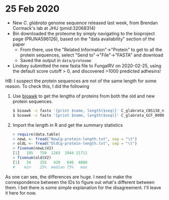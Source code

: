 # 25 Feb 2020
- New _C. glabrata_ genome sequence released last week, from Brendan Cormack's lab at JHU (pmid:32068314)
- Bin downloaded the proteome by simply navigating to the bioproject page (PRJNA596126), based on the "data availability" section of the paper
    - From there, use the "Related Information"->"Protein" to get to all the protein sequences, select "Send to"->"File"->"FASTA" and download
    - Saved the output in `data/proteome`
- Lindsey submitted the new fasta file to FungalRV on 2020-02-25, using the default score cutoff > 0, and discovered >1000 predicted adhesins!

HB: I suspect the protein sequences are not of the same length for some reason. To check this, I did the following

1. Use [bioawk](https://github.com/vsbuffalo/bioawk-tutorial) to get the lengths of proteins from both the old and new protein sequences.
    ```bash
    $ bioawk -c fastx '{print $name, length($seq)}' C_glabrata_CBS138_new_genome_release_20200224_protein.faa | sort -k2 > NewCg-protein-length.txt
    $ bioawk -c fastx '{print $name, length($seq)}' C_glabrata_GCF_000002545.3_ASM254v2_protein.faa.gz | sort -k2 > OldCg-protein-length.txt
    ```
1. Import the length in R and get the summary statistics
    ```r
    > require(data.table)
    > newL <- fread("NewCg-protein-length.txt", sep = "\t")
    > oldL <- fread("OldCg-protein-length.txt", sep = "\t")
    > fivenum(newL$V2)
    [1]   105   759  1263  1944 21711
    > fivenum(old$V2)
    [1]   34    255   420   646  4880
    #    min    25%  median 75%   max
    ```

As one can see, the differences are huge. I need to make the correspondence between the IDs to figure out what's different between them. I bet there is some simple explanation for the disagreement. I'll leave it here for now.
